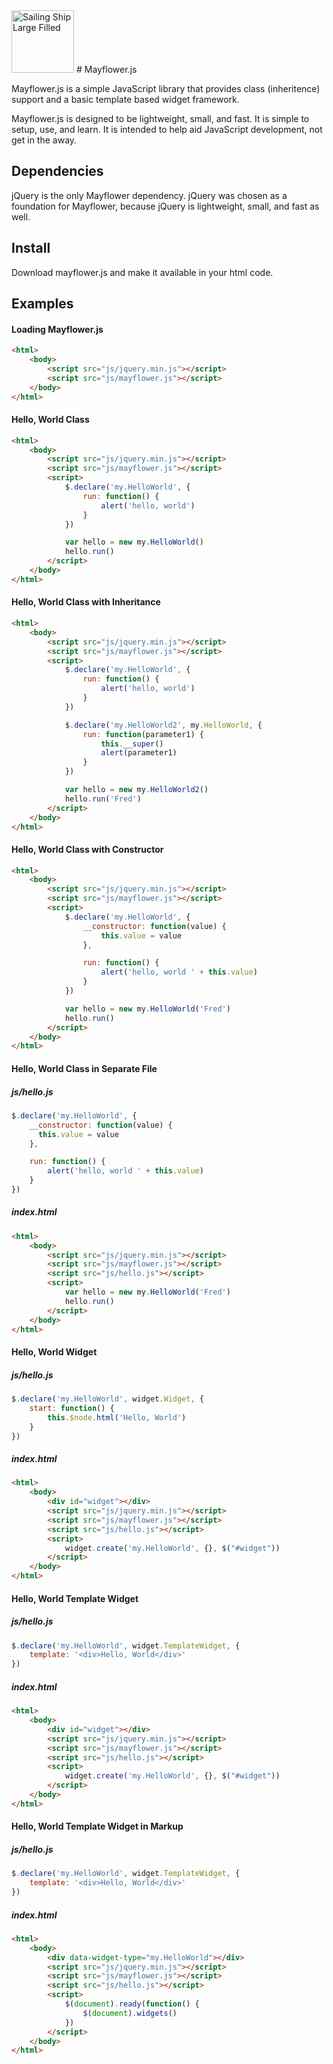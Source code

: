 <img src="https://maxcdn.icons8.com/iOS7/PNG/100/Transport/sailing_ship_large_filled-100.png" title="Sailing Ship Large Filled" width="100">
# Mayflower.js

Mayflower.js is a simple JavaScript library that provides class (inheritence) support and a basic template based widget framework.

Mayflower.js is designed to be lightweight, small, and fast.  It is simple to setup, use, and learn.  It is intended to help aid JavaScript development, not get in the away.


## Dependencies
jQuery is the only Mayflower dependency.  jQuery was chosen as a foundation for Mayflower, because jQuery is lightweight, small, and fast as well.


## Install
Download mayflower.js and make it available in your html code.


## Examples
#### Loading Mayflower.js
```html
<html>
	<body>
		<script src="js/jquery.min.js"></script>
		<script src="js/mayflower.js"></script>
	</body>
</html>
```

#### Hello, World Class
```html
<html>
	<body>
		<script src="js/jquery.min.js"></script>
		<script src="js/mayflower.js"></script>
		<script>
			$.declare('my.HelloWorld', {
				run: function() {
					alert('hello, world')
				}
			})

			var hello = new my.HelloWorld()
			hello.run()
		</script>
	</body>
</html>
```

#### Hello, World Class with Inheritance
```html
<html>
	<body>
		<script src="js/jquery.min.js"></script>
		<script src="js/mayflower.js"></script>
		<script>
			$.declare('my.HelloWorld', {
				run: function() {
					alert('hello, world')
				}
			})

			$.declare('my.HelloWorld2', my.HelloWorld, {
				run: function(parameter1) {
					this.__super()
					alert(parameter1)
				}
			})

			var hello = new my.HelloWorld2()
			hello.run('Fred')
		</script>
	</body>
</html>
```

#### Hello, World Class with Constructor
```html
<html>
	<body>
		<script src="js/jquery.min.js"></script>
		<script src="js/mayflower.js"></script>
		<script>
			$.declare('my.HelloWorld', {
				__constructor: function(value) {
					this.value = value
				},

				run: function() {
					alert('hello, world ' + this.value)
				}
			})

			var hello = new my.HelloWorld('Fred')
			hello.run()
		</script>
	</body>
</html>
```

#### Hello, World Class in Separate File
##### js/hello.js
```javascript
$.declare('my.HelloWorld', {
	__constructor: function(value) {
	  this.value = value
	},

	run: function() {
		alert('hello, world ' + this.value)
	}
})
```
##### index.html
```html
<html>
	<body>
		<script src="js/jquery.min.js"></script>
		<script src="js/mayflower.js"></script>
		<script src="js/hello.js"></script>
		<script>
			var hello = new my.HelloWorld('Fred')
			hello.run()
		</script>
	</body>
</html>
```

#### Hello, World Widget
##### js/hello.js
```javascript
$.declare('my.HelloWorld', widget.Widget, {
	start: function() {
		this.$node.html('Hello, World')
	}
})
```

##### index.html
```html
<html>
	<body>
		<div id="widget"></div>
		<script src="js/jquery.min.js"></script>
		<script src="js/mayflower.js"></script>
		<script src="js/hello.js"></script>
		<script>
			widget.create('my.HelloWorld', {}, $("#widget"))
		</script>
	</body>
</html>
```

#### Hello, World Template Widget
##### js/hello.js
```javascript
$.declare('my.HelloWorld', widget.TemplateWidget, {
	template: '<div>Hello, World</div>'
})
```

##### index.html
```html
<html>
	<body>
		<div id="widget"></div>
		<script src="js/jquery.min.js"></script>
		<script src="js/mayflower.js"></script>
		<script src="js/hello.js"></script>
		<script>
			widget.create('my.HelloWorld', {}, $("#widget"))
		</script>
	</body>
</html>
```

#### Hello, World Template Widget in Markup
##### js/hello.js
```javascript
$.declare('my.HelloWorld', widget.TemplateWidget, {
	template: '<div>Hello, World</div>'
})
```

##### index.html
```html
<html>
	<body>
		<div data-widget-type="my.HelloWorld"></div>
		<script src="js/jquery.min.js"></script>
		<script src="js/mayflower.js"></script>
		<script src="js/hello.js"></script>
		<script>
			$(document).ready(function() {
				$(document).widgets()
			})
		</script>
	</body>
</html>
```
